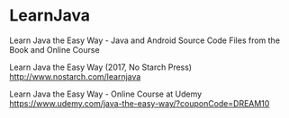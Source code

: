 # LearnJava
Learn Java the Easy Way - Java and Android Source Code Files from the Book and Online Course

Learn Java the Easy Way (2017, No Starch Press) http://www.nostarch.com/learnjava

Learn Java the Easy Way - Online Course at Udemy https://www.udemy.com/java-the-easy-way/?couponCode=DREAM10 

